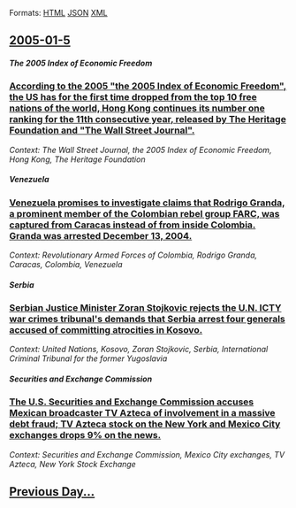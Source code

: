 
Formats: [HTML](2005/01/5/index.html)  [JSON](2005/01/5/index.json)  [XML](2005/01/5/index.xml)  

## [2005-01-5](/news/2005/01/5/index.md)

##### The 2005 Index of Economic Freedom
### [ According to the 2005 "the 2005 Index of Economic Freedom", the US has for the first time dropped from the top 10 free nations of the world, Hong Kong continues its number one ranking for the 11th consecutive year, released by The Heritage Foundation and "The Wall Street Journal". ](/news/2005/01/5/according-to-the-2005-the-2005-index-of-economic-freedom-the-us-has-for-the-first-time-dropped-from-the-top-10-free-nations-of-the-world.md)
_Context: The Wall Street Journal, the 2005 Index of Economic Freedom, Hong Kong, The Heritage Foundation_

##### Venezuela
### [ Venezuela promises to investigate claims that Rodrigo Granda, a prominent member of the Colombian rebel group FARC, was captured from Caracas instead of from inside Colombia. Granda was arrested December 13, 2004. ](/news/2005/01/5/venezuela-promises-to-investigate-claims-that-rodrigo-granda-a-prominent-member-of-the-colombian-rebel-group-farc-was-captured-from-carac.md)
_Context: Revolutionary Armed Forces of Colombia, Rodrigo Granda, Caracas, Colombia, Venezuela_

##### Serbia
### [ Serbian Justice Minister Zoran Stojkovic rejects the U.N. ICTY war crimes tribunal's demands that Serbia arrest four generals accused of committing atrocities in Kosovo. ](/news/2005/01/5/serbian-justice-minister-zoran-stojkovia-rejects-the-u-n-icty-war-crimes-tribunal-s-demands-that-serbia-arrest-four-generals-accused-of-c.md)
_Context: United Nations, Kosovo, Zoran Stojkovic, Serbia, International Criminal Tribunal for the former Yugoslavia_

##### Securities and Exchange Commission
### [ The U.S. Securities and Exchange Commission accuses Mexican broadcaster TV Azteca of involvement in a massive debt fraud; TV Azteca stock on the New York and Mexico City exchanges drops 9% on the news. ](/news/2005/01/5/the-u-s-securities-and-exchange-commission-accuses-mexican-broadcaster-tv-azteca-of-involvement-in-a-massive-debt-fraud-tv-azteca-stock-o.md)
_Context: Securities and Exchange Commission, Mexico City exchanges, TV Azteca, New York Stock Exchange_

## [Previous Day...](/news/2005/01/4/index.md)

